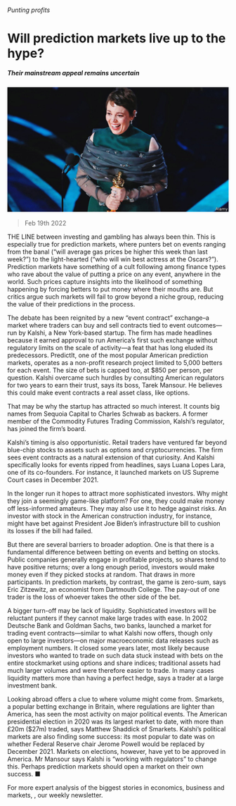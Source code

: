 ###### Punting profits

# Will prediction markets live up to the hype? 

##### Their mainstream appeal remains uncertain 

![image](images/20220219_FNP004_0.jpg) 

> Feb 19th 2022 

THE LINE between investing and gambling has always been thin. This is especially true for prediction markets, where punters bet on events ranging from the banal (“will average gas prices be higher this week than last week?”) to the light-hearted (“who will win best actress at the Oscars?”). Prediction markets have something of a cult following among finance types who rave about the value of putting a price on any event, anywhere in the world. Such prices capture insights into the likelihood of something happening by forcing betters to put money where their mouths are. But critics argue such markets will fail to grow beyond a niche group, reducing the value of their predictions in the process.

The debate has been reignited by a new “event contract” exchange–a market where traders can buy and sell contracts tied to event outcomes—run by Kalshi, a New York-based startup. The firm has made headlines because it earned approval to run America’s first such exchange without regulatory limits on the scale of activity—a feat that has long eluded its predecessors. PredictIt, one of the most popular American prediction markets, operates as a non-profit research project limited to 5,000 betters for each event. The size of bets is capped too, at $850 per person, per question. Kalshi overcame such hurdles by consulting American regulators for two years to earn their trust, says its boss, Tarek Mansour. He believes this could make event contracts a real asset class, like options.


That may be why the startup has attracted so much interest. It counts big names from Sequoia Capital to Charles Schwab as backers. A former member of the Commodity Futures Trading Commission, Kalshi’s regulator, has joined the firm’s board.

Kalshi’s timing is also opportunistic. Retail traders have ventured far beyond blue-chip stocks to assets such as options and cryptocurrencies. The firm sees event contracts as a natural extension of that curiosity. And Kalshi specifically looks for events ripped from headlines, says Luana Lopes Lara, one of its co-founders. For instance, it launched markets on US Supreme Court cases in December 2021.

In the longer run it hopes to attract more sophisticated investors. Why might they join a seemingly game-like platform? For one, they could make money off less-informed amateurs. They may also use it to hedge against risks. An investor with stock in the American construction industry, for instance, might have bet against President Joe Biden’s infrastructure bill to cushion its losses if the bill had failed.

But there are several barriers to broader adoption. One is that there is a fundamental difference between betting on events and betting on stocks. Public companies generally engage in profitable projects, so shares tend to have positive returns; over a long enough period, investors would make money even if they picked stocks at random. That draws in more participants. In prediction markets, by contrast, the game is zero-sum, says Eric Zitzewitz, an economist from Dartmouth College. The pay-out of one trader is the loss of whoever takes the other side of the bet.

A bigger turn-off may be lack of liquidity. Sophisticated investors will be reluctant punters if they cannot make large trades with ease. In 2002 Deutsche Bank and Goldman Sachs, two banks, launched a market for trading event contracts—similar to what Kalshi now offers, though only open to large investors—on major macroeconomic data releases such as employment numbers. It closed some years later, most likely because investors who wanted to trade on such data stuck instead with bets on the entire stockmarket using options and share indices; traditional assets had much larger volumes and were therefore easier to trade. In many cases liquidity matters more than having a perfect hedge, says a trader at a large investment bank.

Looking abroad offers a clue to where volume might come from. Smarkets, a popular betting exchange in Britain, where regulations are lighter than America, has seen the most activity on major political events. The American presidential election in 2020 was its largest market to date, with more than £20m ($27m) traded, says Matthew Shaddick of Smarkets. Kalshi’s political markets are also finding some success: its most popular to date was on whether Federal Reserve chair Jerome Powell would be replaced by December 2021. Markets on elections, however, have yet to be approved in America. Mr Mansour says Kalshi is “working with regulators” to change this. Perhaps prediction markets should open a market on their own success. ■

For more expert analysis of the biggest stories in economics, business and markets, , our weekly newsletter.

